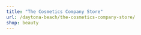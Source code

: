 ```yaml
---
title: "The Cosmetics Company Store"
url: /daytona-beach/the-cosmetics-company-store/
shop: beauty
---
```

